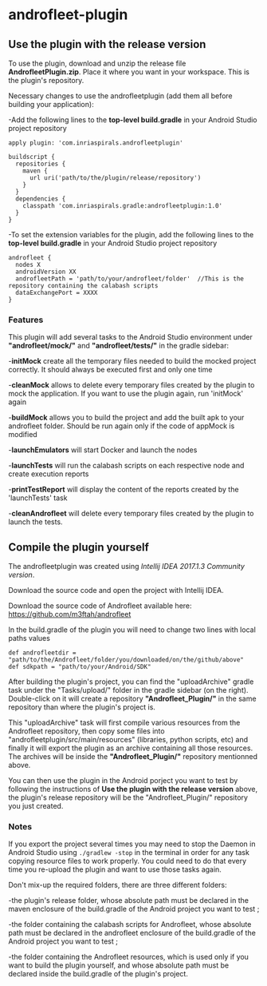 # androfleet-plugin

## Use the plugin with the release version

To use the plugin, download and unzip the release file **AndrofleetPlugin.zip**. Place it where you want in your workspace.
This is the plugin's repository.

Necessary changes to use the androfleetplugin (add them all before building your application):

-Add the following lines to the **top-level build.gradle** in your Android Studio project repository

```
apply plugin: 'com.inriaspirals.androfleetplugin'

buildscript {
  repositories {
    maven {
      url uri('path/to/the/plugin/release/repository')
    }
  }
  dependencies {
    classpath 'com.inriaspirals.gradle:androfleetplugin:1.0'
  }
}
```

-To set the extension variables for the plugin, add the following lines to the **top-level build.gradle** in your Android Studio project repository
```
androfleet {
  nodes X
  androidVersion XX
  androfleetPath = 'path/to/your/androfleet/folder'  //This is the repository containing the calabash scripts
  dataExchangePort = XXXX
}
```

### Features

This plugin will add several tasks to the Android Studio environment under **"androfleet/mock/"** and **"androfleet/tests/"**
in the gradle sidebar:

-**initMock** create all the temporary files needed to build the mocked project correctly. It should always be executed
first and only one time

-**cleanMock** allows to delete every temporary files created by the plugin to mock the application. If you want to use
the plugin again, run 'initMock' again

-**buildMock** allows you to build the project and add the built apk to your androfleet folder. Should be run again only
if the code of appMock is modified

-**launchEmulators** will start Docker and launch the nodes

-**launchTests** will run the calabash scripts on each respective node and create execution reports

-**printTestReport** will display the content of the reports created by the 'launchTests' task

-**cleanAndrofleet** will delete every temporary files created by the plugin to launch the tests.


## Compile the plugin yourself

The androfleetplugin was created using *Intellij IDEA 2017.1.3 Community version*.

Download the source code and open the project with Intellij IDEA.

Download the source code of Androfleet available here: https://github.com/m3ftah/androfleet 

In the build.gradle of the plugin you will need to change two lines with local paths values
```
def androfleetdir = "path/to/the/Androfleet/folder/you/downloaded/on/the/github/above"
def sdkpath = "path/to/your/Android/SDK"
```

After building the plugin's project, you can find the "uploadArchive" gradle task under the "Tasks/upload/" folder in 
the gradle sidebar (on the right). Double-click on it will create a repository **"Androfleet_Plugin/"** in the same 
repository than where the plugin's project is.

This "uploadArchive" task will first compile various resources from the Androfleet repository, then copy some files
into "androfleetplugin/src/main/resources" (libraries, python scripts, etc) and finally it will export the plugin as an
archive containing all those resources. The archives will be inside the **"Androfleet_Plugin/"** repository mentionned
above.

You can then use the plugin in the Android porject you want to test by following the instructions of **Use the plugin
with the release version** above, the plugin's release repository will be the "Androfleet_Plugin/" repository you just
created.

### Notes

If you export the project several times you may need to stop the Daemon in Android Studio using ```./gradlew -stop```
in the terminal in order for any task copying resource files to work properly. You could need to do that every time you 
re-upload the plugin and want to use those tasks again.

Don't mix-up the required folders, there are three different folders:

-the plugin's release folder, whose absolute path must be declared in the maven enclosure of the build.gradle of the Android 
project you want to test ;

-the folder containing the calabash scripts for Androfleet, whose absolute path must be declared in the androfleet
enclosure of the build.gradle of the Android project you want to test ;

-the folder containing the Androfleet resources, which is used only if you want to build the plugin yourself, and whose
absolute path must be declared inside the build.gradle of the plugin's project.

